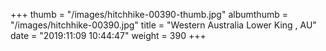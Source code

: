+++
thumb = "/images/hitchhike-00390-thumb.jpg"
albumthumb = "/images/hitchhike-00390.jpg"
title = "Western Australia Lower King , AU"
date = "2019:11:09 10:44:47"
weight = 390
+++
